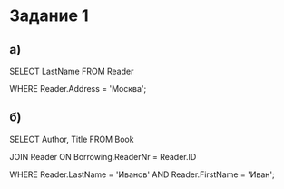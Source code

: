 # Задание 1
## а)

SELECT LastName FROM Reader

WHERE Reader.Address = 'Москва';

## б)

SELECT Author, Title FROM Book

JOIN Reader ON Borrowing.ReaderNr = Reader.ID

WHERE Reader.LastName = 'Иванов' AND Reader.FirstName = 'Иван';
